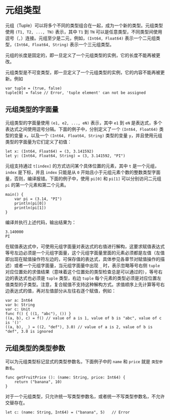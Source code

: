 # 元组类型

元组（Tuple）可以将多个不同的类型组合在一起，成为一个新的类型。元组类型使用 `(T1, T2, ..., TN)` 表示，其中 `T1` 到 `TN` 可以是任意类型，不同类型间使用逗号（`,`）连接。元组至少是二元，例如，`(Int64, Float64)` 表示一个二元组类型，`(Int64, Float64, String)` 表示一个三元组类型。

元组的长度是固定的，即一旦定义了一个元组类型的实例，它的长度不能再被更改。

元组类型是不可变类型，即一旦定义了一个元组类型的实例，它的内容不能再被更新。例如

```cangjie
var tuple = (true, false)
tuple[0] = false // Error, 'tuple element' can not be assigned
```

## 元组类型的字面量

元组类型的字面量使用 `(e1, e2, ..., eN)` 表示，其中 `e1` 到 `eN` 是表达式，多个表达式之间使用逗号分隔。下面的例子中，分别定义了一个 `(Int64, Float64)` 类型的变量 `x`，以及一个 `(Int64, Float64, String)` 类型的变量 `y`，并且使用元组类型的字面量为它们定义了初值：

```cangjie
let x: (Int64, Float64) = (3, 3.141592)
let y: (Int64, Float64, String) = (3, 3.141592, "PI")
```

元组支持通过 `t[index]` 的方式访问某个具体位置的元素，其中 `t` 是一个元组，`index` 是下标，并且 `index` 只能是从 `0` 开始且小于元组元素个数的整数类型字面量，否则，编译报错。下面的例子中，使用 `pi[0]` 和 `pi[1]` 可以分别访问二元组 `pi` 的第一个元素和第二个元素。

```cangjie
main() {
    var pi = (3.14, "PI")
    println(pi[0])
    println(pi[1])
}
```

编译并执行上述代码，输出结果为：

```text
3.140000
PI
```

在赋值表达式中，可使用元组字面量对表达式的右值进行解构，这要求赋值表达式等号左边必须是一个元组字面量，这个元组字面量里面的元素必须都是左值（左值即出现在赋值操作符左边的，可保存值的表达式，具体参见各章节对赋值操作的描述）或者一个元组字面量，当元组字面量中出现 `_` 时，表示忽略等号右侧 `tuple` 对应位置处的求值结果（意味着这个位置处的类型检查总是可以通过的），等号右边的表达式也必须是 `tuple` 类型，右边 `tuple` 每个元素的类型必须是对应位置左值类型的子类型。注意，复合赋值不支持这种解构方式。求值顺序上先计算等号右边表达式的值，再对左值部分从左往右逐个赋值，例如：

```cangjie
var a: Int64
var b: String
var c: Unit
func f() { ((1, "abc"), ()) }
((a, b), c) = f() // value of a is 1, value of b is "abc", value of c is '()'
((a, b), _) = ((2, "def"), 3.0) // value of a is 2, value of b is "def", 3.0 is ignored
```

## 元组类型的类型参数

可以为元组类型标记显式的类型参数名，下面例子中的 `name` 和 `price` 就是 `类型参数名`。

```cangjie
func getFruitPrice (): (name: String, price: Int64) {
    return ("banana", 10)
}
```

对于一个元组类型，只允许统一写类型参数名，或者统一不写类型参数名，不允许交替存在。

```cangjie
let c: (name: String, Int64) = ("banana", 5)   // Error
```
